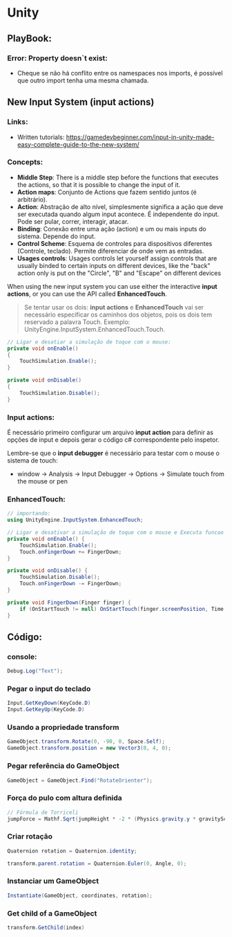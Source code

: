 # Unity

## PlayBook:

### Error: Property doesn`t exist:

- Cheque se não há conflito entre os namespaces nos imports, é possível que outro import tenha uma mesma chamada.

## New Input System (input actions)

### Links:

- Written tutorials: https://gamedevbeginner.com/input-in-unity-made-easy-complete-guide-to-the-new-system/

### Concepts:

- **Middle Step**: There is a middle step before the functions that executes the actions, so that it is possible to change the input of it.
- **Action maps**: Conjunto de Actions que fazem sentido juntos (é arbitrário).
- **Action**: Abstração de alto nível, simplesmente significa a ação que deve ser executada quando algum input acontece. É independente do input. Pode ser pular, correr, interagir, atacar.
- **Binding**: Conexão entre uma ação (action) e um ou mais inputs do sistema. Depende do input.
- **Control Scheme**: Esquema de controles para dispositivos diferentes (Controle, teclado). Permite diferenciar de onde vem as entradas.
- **Usages controls**: Usages controls let yourself assign controls that are usually binded to certain inputs on different devices, like the "back" action only is put on the "Circle", "B" and "Escape" on different devices

When using the new input system you can use either the interactive **input actions**, or you can use the API called **EnhancedTouch**.

> Se tentar usar os dois: **input actions** e **EnhancedTouch** vai ser necessário especificar os caminhos dos objetos, pois os dois tem reservado a palavra Touch. Exemplo: UnityEngine.InputSystem.EnhancedTouch.Touch.

```c#
// Ligar e desatiar a simulação de toque com o mouse:
private void onEnable()
{
    TouchSimulation.Enable();
}

private void onDisable()
{
    TouchSimulation.Disable();
}
```

### Input actions:

É necessário primeiro configurar um arquivo **input action** para definir as opções de input e depois gerar o código c# correspondente pelo inspetor.

Lembre-se que o **input debugger** é necessário para testar com o mouse o sistema de touch:

- window -> Analysis -> Input Debugger -> Options -> Simulate touch from the mouse or pen

### EnhancedTouch:

```c#
// importando:
using UnityEngine.InputSystem.EnhancedTouch;

// Ligar e desativar a simulação de toque com o mouse e Executa funcao definida:
private void onEnable() {
    TouchSimulation.Enable();
    Touch.onFingerDown += FingerDown;
}

private void onDisable() {
    TouchSimulation.Disable();
    Touch.onFingerDown -= FingerDown;
}

private void FingerDown(Finger finger) {
    if (OnStartTouch != null) OnStartTouch(finger.screenPosition, Time.time);
}
```

## Código:

### console:

```c#
Debug.Log("Text");
```

### Pegar o input do teclado

```c#
Input.GetKeyDown(KeyCode.D)
Input.GetKeyUp(KeyCode.D)
```

### Usando a propriedade transform

```c#
GameObject.transform.Rotate(0, -90, 0, Space.Self);
GameObject.transform.position = new Vector3(0, 4, 0);
```

### Pegar referência do GameObject

```c#
GameObject = GameObject.Find("RotateOrienter");
```

### Força do pulo com altura definida

```c#
// Fórmula de Torriceli
jumpForce = Mathf.Sqrt(jumpHeight * -2 * (Physics.gravity.y * gravityScale));
```

### Criar rotação

```c#
Quaternion rotation = Quaternion.identity;

transform.parent.rotation = Quaternion.Euler(0, Angle, 0);
```

### Instanciar um GameObject

```c#
Instantiate(GameObject, coordinates, rotation);
```

### Get child of a GameObject

```c#
transform.GetChild(index)
```
